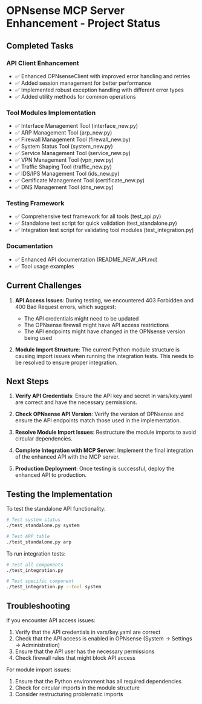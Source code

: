 # OPNsense MCP Server Enhancement - Project Status

## Completed Tasks

### API Client Enhancement
- ✅ Enhanced OPNsenseClient with improved error handling and retries
- ✅ Added session management for better performance
- ✅ Implemented robust exception handling with different error types
- ✅ Added utility methods for common operations

### Tool Modules Implementation
- ✅ Interface Management Tool (interface_new.py)
- ✅ ARP Management Tool (arp_new.py)
- ✅ Firewall Management Tool (firewall_new.py)
- ✅ System Status Tool (system_new.py)
- ✅ Service Management Tool (service_new.py)
- ✅ VPN Management Tool (vpn_new.py)
- ✅ Traffic Shaping Tool (traffic_new.py)
- ✅ IDS/IPS Management Tool (ids_new.py)
- ✅ Certificate Management Tool (certificate_new.py)
- ✅ DNS Management Tool (dns_new.py)

### Testing Framework
- ✅ Comprehensive test framework for all tools (test_api.py)
- ✅ Standalone test script for quick validation (test_standalone.py)
- ✅ Integration test script for validating tool modules (test_integration.py)

### Documentation
- ✅ Enhanced API documentation (README_NEW_API.md)
- ✅ Tool usage examples

## Current Challenges

1. **API Access Issues**: During testing, we encountered 403 Forbidden and 400 Bad Request errors, which suggest:
   - The API credentials might need to be updated
   - The OPNsense firewall might have API access restrictions
   - The API endpoints might have changed in the OPNsense version being used

2. **Module Import Structure**: The current Python module structure is causing import issues when running the integration tests. This needs to be resolved to ensure proper integration.

## Next Steps

1. **Verify API Credentials**: Ensure the API key and secret in vars/key.yaml are correct and have the necessary permissions.

2. **Check OPNsense API Version**: Verify the version of OPNsense and ensure the API endpoints match those used in the implementation.

3. **Resolve Module Import Issues**: Restructure the module imports to avoid circular dependencies.

4. **Complete Integration with MCP Server**: Implement the final integration of the enhanced API with the MCP server.

5. **Production Deployment**: Once testing is successful, deploy the enhanced API to production.

## Testing the Implementation

To test the standalone API functionality:
```bash
# Test system status
./test_standalone.py system

# Test ARP table
./test_standalone.py arp
```

To run integration tests:
```bash
# Test all components
./test_integration.py

# Test specific component
./test_integration.py --tool system
```

## Troubleshooting

If you encounter API access issues:

1. Verify that the API credentials in vars/key.yaml are correct
2. Check that the API access is enabled in OPNsense (System → Settings → Administration)
3. Ensure that the API user has the necessary permissions
4. Check firewall rules that might block API access

For module import issues:

1. Ensure that the Python environment has all required dependencies
2. Check for circular imports in the module structure
3. Consider restructuring problematic imports
